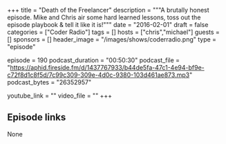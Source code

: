 +++
title = "Death of the Freelancer"
description = """A brutally honest episode. Mike and Chris air some hard learned lessons, toss out the episode playbook & tell it like it is!"""
date = "2016-02-01"
draft = false
categories = ["Coder Radio"]
tags = []
hosts = ["chris","michael"]
guests = []
sponsors = []
header_image = "/images/shows/coderradio.png"
type = "episode"

episode = 190
podcast_duration = "00:50:30"
podcast_file = "https://aphid.fireside.fm/d/1437767933/b44de5fa-47c1-4e94-bf9e-c72f8d1c8f5d/7c99c309-309e-4d0c-9380-103d461ae873.mp3"
podcast_bytes = "26352957"

youtube_link = ""
video_file = ""
+++

## Episode links

None

